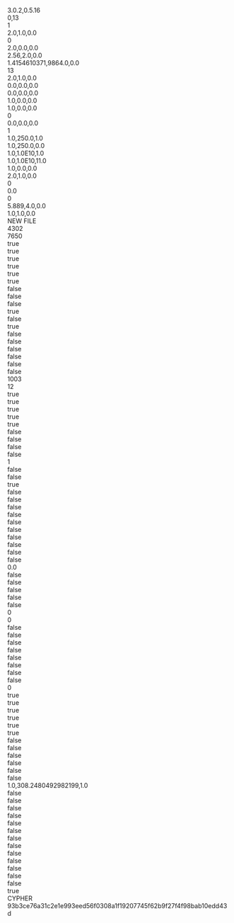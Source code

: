 3.0.2,0.5.16<br>
0,13<br>
1<br>
2.0,1.0,0.0<br>
0<br>
2.0,0.0,0.0<br>
2.56,2.0,0.0<br>
1.4154610371,9864.0,0.0<br>
13<br>
2.0,1.0,0.0<br>
0.0,0.0,0.0<br>
0.0,0.0,0.0<br>
1.0,0.0,0.0<br>
1.0,0.0,0.0<br>
0<br>
0.0,0.0,0.0<br>
1<br>
1.0,250.0,1.0<br>
1.0,250.0,0.0<br>
1.0,1.0E10,1.0<br>
1.0,1.0E10,11.0<br>
1.0,0.0,0.0<br>
2.0,1.0,0.0<br>
0<br>
0.0<br>
0<br>
5.889,4.0,0.0<br>
1.0,1.0,0.0<br>
NEW FILE<br>
4302<br>
7650<br>
true<br>
true<br>
true<br>
true<br>
true<br>
true<br>
false<br>
false<br>
false<br>
true<br>
false<br>
true<br>
false<br>
false<br>
false<br>
false<br>
false<br>
false<br>
1003<br>
12<br>
true<br>
true<br>
true<br>
true<br>
true<br>
false<br>
false<br>
false<br>
false<br>
1<br>
false<br>
false<br>
true<br>
false<br>
false<br>
false<br>
false<br>
false<br>
false<br>
false<br>
false<br>
false<br>
false<br>
0.0<br>
false<br>
false<br>
false<br>
false<br>
false<br>
0<br>
0<br>
false<br>
false<br>
false<br>
false<br>
false<br>
false<br>
false<br>
false<br>
0<br>
true<br>
true<br>
true<br>
true<br>
true<br>
true<br>
false<br>
false<br>
false<br>
false<br>
false<br>
false<br>
1.0,308.2480492982199,1.0<br>
false<br>
false<br>
false<br>
false<br>
false<br>
false<br>
false<br>
false<br>
false<br>
false<br>
false<br>
false<br>
false<br>
true<br>
CYPHER<br>
93b3ce76a31c2e1e993eed56f0308a1f19207745f62b9f27f4f98bab10edd43d<br>


